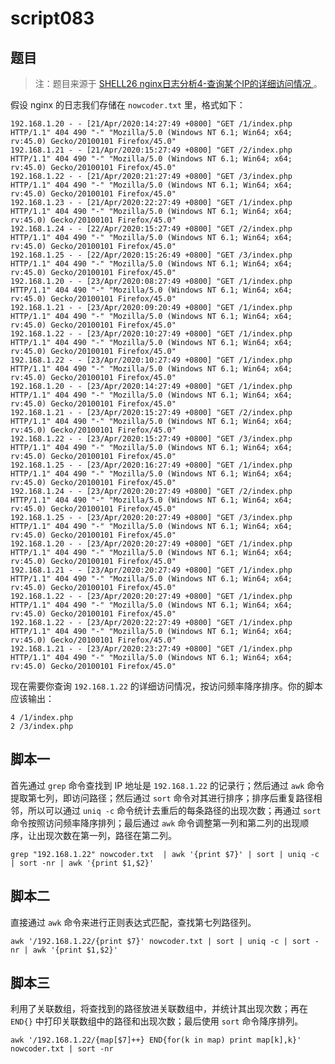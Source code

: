 # script083
## 题目

> 注：题目来源于 [SHELL26 nginx日志分析4-查询某个IP的详细访问情况 ](https://www.nowcoder.com/practice/d0d81982176b4d5ebf032dbfb4a850d6?tpId=195&tags=&title=&difficulty=0&judgeStatus=0&rp=1&sourceUrl=%2Fexam%2Foj%3Fpage%3D1%26tab%3DSHELL%25E7%25AF%2587%26topicId%3D195)。

假设 nginx 的日志我们存储在 `nowcoder.txt` 里，格式如下：
```text
192.168.1.20 - - [21/Apr/2020:14:27:49 +0800] "GET /1/index.php HTTP/1.1" 404 490 "-" "Mozilla/5.0 (Windows NT 6.1; Win64; x64; rv:45.0) Gecko/20100101 Firefox/45.0"
192.168.1.21 - - [21/Apr/2020:15:27:49 +0800] "GET /2/index.php HTTP/1.1" 404 490 "-" "Mozilla/5.0 (Windows NT 6.1; Win64; x64; rv:45.0) Gecko/20100101 Firefox/45.0"
192.168.1.22 - - [21/Apr/2020:21:27:49 +0800] "GET /3/index.php HTTP/1.1" 404 490 "-" "Mozilla/5.0 (Windows NT 6.1; Win64; x64; rv:45.0) Gecko/20100101 Firefox/45.0"
192.168.1.23 - - [21/Apr/2020:22:27:49 +0800] "GET /1/index.php HTTP/1.1" 404 490 "-" "Mozilla/5.0 (Windows NT 6.1; Win64; x64; rv:45.0) Gecko/20100101 Firefox/45.0"
192.168.1.24 - - [22/Apr/2020:15:27:49 +0800] "GET /2/index.php HTTP/1.1" 404 490 "-" "Mozilla/5.0 (Windows NT 6.1; Win64; x64; rv:45.0) Gecko/20100101 Firefox/45.0"
192.168.1.25 - - [22/Apr/2020:15:26:49 +0800] "GET /3/index.php HTTP/1.1" 404 490 "-" "Mozilla/5.0 (Windows NT 6.1; Win64; x64; rv:45.0) Gecko/20100101 Firefox/45.0"
192.168.1.20 - - [23/Apr/2020:08:27:49 +0800] "GET /1/index.php HTTP/1.1" 404 490 "-" "Mozilla/5.0 (Windows NT 6.1; Win64; x64; rv:45.0) Gecko/20100101 Firefox/45.0"
192.168.1.21 - - [23/Apr/2020:09:20:49 +0800] "GET /1/index.php HTTP/1.1" 404 490 "-" "Mozilla/5.0 (Windows NT 6.1; Win64; x64; rv:45.0) Gecko/20100101 Firefox/45.0"
192.168.1.22 - - [23/Apr/2020:10:27:49 +0800] "GET /1/index.php HTTP/1.1" 404 490 "-" "Mozilla/5.0 (Windows NT 6.1; Win64; x64; rv:45.0) Gecko/20100101 Firefox/45.0"
192.168.1.22 - - [23/Apr/2020:10:27:49 +0800] "GET /1/index.php HTTP/1.1" 404 490 "-" "Mozilla/5.0 (Windows NT 6.1; Win64; x64; rv:45.0) Gecko/20100101 Firefox/45.0"
192.168.1.20 - - [23/Apr/2020:14:27:49 +0800] "GET /1/index.php HTTP/1.1" 404 490 "-" "Mozilla/5.0 (Windows NT 6.1; Win64; x64; rv:45.0) Gecko/20100101 Firefox/45.0"
192.168.1.21 - - [23/Apr/2020:15:27:49 +0800] "GET /2/index.php HTTP/1.1" 404 490 "-" "Mozilla/5.0 (Windows NT 6.1; Win64; x64; rv:45.0) Gecko/20100101 Firefox/45.0"
192.168.1.22 - - [23/Apr/2020:15:27:49 +0800] "GET /3/index.php HTTP/1.1" 404 490 "-" "Mozilla/5.0 (Windows NT 6.1; Win64; x64; rv:45.0) Gecko/20100101 Firefox/45.0"
192.168.1.25 - - [23/Apr/2020:16:27:49 +0800] "GET /1/index.php HTTP/1.1" 404 490 "-" "Mozilla/5.0 (Windows NT 6.1; Win64; x64; rv:45.0) Gecko/20100101 Firefox/45.0"
192.168.1.24 - - [23/Apr/2020:20:27:49 +0800] "GET /2/index.php HTTP/1.1" 404 490 "-" "Mozilla/5.0 (Windows NT 6.1; Win64; x64; rv:45.0) Gecko/20100101 Firefox/45.0"
192.168.1.25 - - [23/Apr/2020:20:27:49 +0800] "GET /3/index.php HTTP/1.1" 404 490 "-" "Mozilla/5.0 (Windows NT 6.1; Win64; x64; rv:45.0) Gecko/20100101 Firefox/45.0"
192.168.1.20 - - [23/Apr/2020:20:27:49 +0800] "GET /1/index.php HTTP/1.1" 404 490 "-" "Mozilla/5.0 (Windows NT 6.1; Win64; x64; rv:45.0) Gecko/20100101 Firefox/45.0"
192.168.1.21 - - [23/Apr/2020:20:27:49 +0800] "GET /1/index.php HTTP/1.1" 404 490 "-" "Mozilla/5.0 (Windows NT 6.1; Win64; x64; rv:45.0) Gecko/20100101 Firefox/45.0"
192.168.1.22 - - [23/Apr/2020:20:27:49 +0800] "GET /1/index.php HTTP/1.1" 404 490 "-" "Mozilla/5.0 (Windows NT 6.1; Win64; x64; rv:45.0) Gecko/20100101 Firefox/45.0"
192.168.1.22 - - [23/Apr/2020:22:27:49 +0800] "GET /1/index.php HTTP/1.1" 404 490 "-" "Mozilla/5.0 (Windows NT 6.1; Win64; x64; rv:45.0) Gecko/20100101 Firefox/45.0"
192.168.1.21 - - [23/Apr/2020:23:27:49 +0800] "GET /1/index.php HTTP/1.1" 404 490 "-" "Mozilla/5.0 (Windows NT 6.1; Win64; x64; rv:45.0) Gecko/20100101 Firefox/45.0"
```

现在需要你查询 `192.168.1.22` 的详细访问情况，按访问频率降序排序。你的脚本应该输出：
```text
4 /1/index.php
2 /3/index.php
```





## 脚本一

首先通过 `grep` 命令查找到 IP 地址是  `192.168.1.22` 的记录行；然后通过 `awk` 命令提取第七列，即访问路径；然后通过 `sort` 命令对其进行排序；排序后重复路径相邻，所以可以通过 `uniq -c` 命令统计去重后的每条路径的出现次数；再通过 `sort` 命令按照访问频率降序排列；最后通过 `awk` 命令调整第一列和第二列的出现顺序，让出现次数在第一列，路径在第二列。

```shell
grep "192.168.1.22" nowcoder.txt  | awk '{print $7}' | sort | uniq -c | sort -nr | awk '{print $1,$2}'
```





## 脚本二

直接通过 `awk` 命令来进行正则表达式匹配，查找第七列路径列。

```shell
awk '/192.168.1.22/{print $7}' nowcoder.txt | sort | uniq -c | sort -nr | awk '{print $1,$2}'
```





## 脚本三

利用了关联数组，将查找到的路径放进关联数组中，并统计其出现次数；再在 `END{}` 中打印关联数组中的路径和出现次数；最后使用 `sort` 命令降序排列。

```shell
awk '/192.168.1.22/{map[$7]++} END{for(k in map) print map[k],k}' nowcoder.txt | sort -nr
```